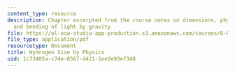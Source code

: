 ```yaml
---
content_type: resource
description: Chapter excerpted from the course notes on dimensions, physical interpretation,
  and bending of light by gravity
file: https://ol-ocw-studio-app-production.s3.amazonaws.com/courses/6-055j-the-art-of-approximation-in-science-and-engineering-spring-2008/1c73405ac74e8567d4211ee2e93ef348_apr04b.pdf
file_type: application/pdf
resourcetype: Document
title: Hydrogen Size by Physics
uid: 1c73405a-c74e-8567-d421-1ee2e93ef348
---
```

